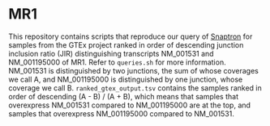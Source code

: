 # MR1
This repository contains scripts that reproduce our query of [Snaptron](https://academic.oup.com/bioinformatics/article/34/1/114/4101942) for samples from the GTEx project ranked in order of descending junction inclusion ratio (JIR) distinguishing transcripts NM_001531 and NM_001195000 of MR1. Refer to `queries.sh` for more information. NM_001531 is distinguished by two junctions, the sum of whose coverages we call A, and NM_001195000 is distinguished by one junction, whose coverage we call B. `ranked_gtex_output.tsv` contains the samples ranked in order of descending (A - B) / (A + B), which means that samples that overexpress NM_001531 compared to NM_001195000 are at the top, and samples that overexpress NM_001195000 compared to NM_001531.
